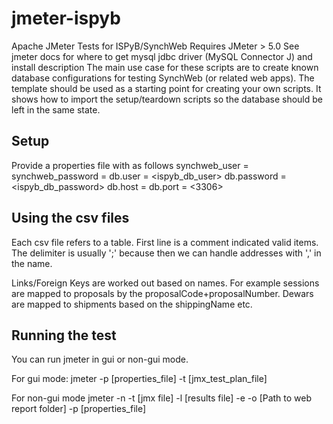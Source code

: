 # jmeter-ispyb
Apache JMeter Tests for ISPyB/SynchWeb
Requires JMeter > 5.0
See jmeter docs for where to get mysql jdbc driver (MySQL Connector J) and install description
The main use case for these scripts are to create known database configurations for testing SynchWeb (or related web apps).
The template should be used as a starting point for creating your own scripts.
It shows how to import the setup/teardown scripts so the database should be left in the same state.

## Setup
Provide a properties file with <examples> as follows
synchweb_user = <boaty>
synchweb_password = <mcboatface>
db.user = <ispyb_db_user>
db.password = <ispyb_db_password>
db.host = <localhost>
db.port = <3306>

## Using the csv files
Each csv file refers to a table.
First line is a comment indicated valid items.
The delimiter is usually ';' because then we can handle addresses with ',' in the name.

Links/Foreign Keys are worked out based on names.
For example sessions are mapped to proposals by the proposalCode+proposalNumber. 
Dewars are mapped to shipments based on the shippingName etc.

## Running the test
You can run jmeter in gui or non-gui mode.

For gui mode:
jmeter -p [properties_file] -t [jmx_test_plan_file]

For non-gui mode
jmeter -n -t [jmx file] -l [results file] -e -o [Path to web report folder] -p [properties_file]